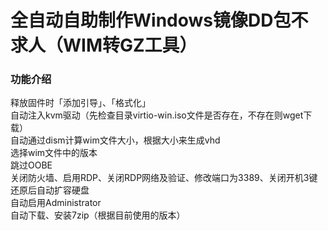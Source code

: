 # 全自动自助制作Windows镜像DD包不求人（WIM转GZ工具）  

### 功能介绍
释放固件时「添加引导」、「格式化」  
自动注入kvm驱动（先检查目录virtio-win.iso文件是否存在，不存在则wget下载）  
自动通过dism计算wim文件大小，根据大小来生成vhd  
选择wim文件中的版本  
跳过OOBE  
关闭防火墙、启用RDP、关闭RDP网络及验证、修改端口为3389、关闭开机3键  
还原后自动扩容硬盘  
自动启用Administrator  
自动下载、安装7zip（根据目前使用的版本）  
